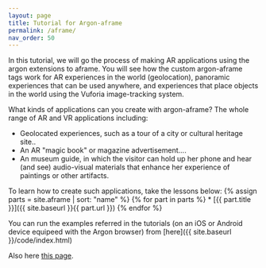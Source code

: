 ```yaml
---
layout: page
title: Tutorial for Argon-aframe
permalink: /aframe/
nav_order: 50
---
```


In this tutorial, we will go the process of making AR applications using the argon extensions to aframe. You will see how the custom argon-aframe tags work for AR experiences in the world (geolocation), panoramic experiences that can be used anywhere, and experiences that place objects in the world using the Vuforia image-tracking system.

What kinds of applications can you create with argon-aframe? The whole range of AR and VR applications including:

* Geolocated experiences, such as a tour of a city or cultural heritage site..
* An AR "magic book" or magazine advertisement....
* An museum guide, in which the visitor can hold up her phone and hear (and see) audio-visual materials that enhance her experience of paintings or other artifacts. 

To learn how to create such applications, take the lessons below:
{% assign parts = site.aframe | sort: "name" %}
{% for part in parts %} * [{{ part.title }}]({{ site.baseurl }}{{ part.url }}) 
{% endfor %} 

You can run the examples referred in the tutorials (on an iOS or Android device equipeed with the Argon browser) from [here]({{ site.baseurl }}/code/index.html)


Also here [this page](https://rawgit.com/argonjs/design-tools/gh-pages/code/index.html).